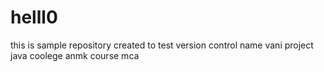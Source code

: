 # helll0
this is sample repository created to test version control
name vani
project java
coolege anmk
course mca
